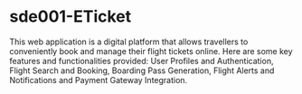 # sde001-ETicket
This web application is a digital platform that allows travellers to conveniently book and manage their flight tickets online. Here are some key features and functionalities provided:  User Profiles and Authentication, Flight Search and Booking, Boarding Pass Generation, Flight Alerts and Notifications and Payment Gateway Integration.
